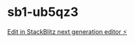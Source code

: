# sb1-ub5qz3

[Edit in StackBlitz next generation editor ⚡️](https://stackblitz.com/~/github.com/GldzzPro/sb1-ub5qz3)